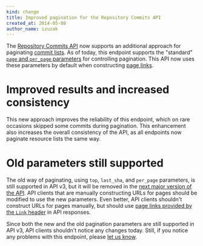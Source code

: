 ```yaml
---
kind: change
title: Improved pagination for the Repository Commits API
created_at: 2014-05-08
author_name: izuzak
---
```


The [Repository Commits API](/v3/repos/commits/) now supports an additional approach for paginating [commit lists](/v3/repos/commits/#list-commits-on-a-repository). As of today, this endpoint supports the "standard" [`page` and `per_page` parameters](/v3/#pagination) for controlling pagination. This API now uses these parameters by default when constructing [page links](/v3/#pagination).

# Improved results and increased consistency

This new approach improves the reliability of this endpoint, which on rare occasions skipped some commits during pagination. This enhancement also increases the overall consistency of the API, as all endpoints now paginate resource lists the same way.

# Old parameters still supported

The old way of paginating, using `top`, `last_sha`, and `per_page` parameters, is still supported in API v3, but it will be removed in the [next major version of the API](https://developer.github.com/v3/versions/#v3-deprecations). API clients that are manually constructing URLs for pages should be modified to use the new parameters. Even better, API clients shouldn't construct URLs for pages manually, but should use [page links provided by the `Link` header](/guides/traversing-with-pagination/) in API responses.

Since both the new and the old pagination parameters are still supported in API v3, API clients shouldn't notice any changes today. Still, if you notice any problems with this endpoint, please [let us know](https://github.com/contact?form%5Bsubject%5D=API:+Commits+pagination+improvements).
